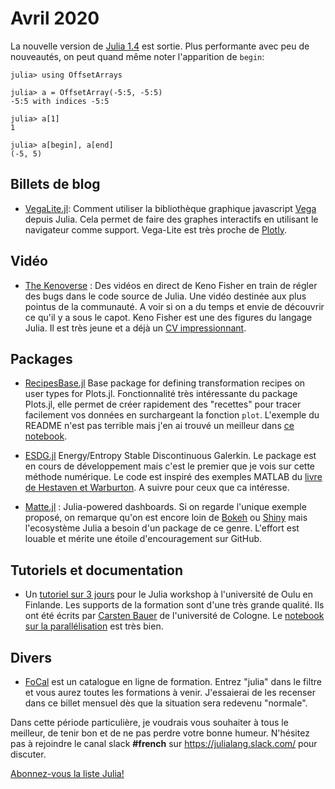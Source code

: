 # Avril 2020

La nouvelle version de [Julia 1.4](https://github.com/JuliaLang/julia/blob/v1.4.0-rc2/NEWS.md) est sortie. Plus performante avec peu de nouveautés, on peut quand même noter l'apparition de `begin`:

```jlcon
julia> using OffsetArrays

julia> a = OffsetArray(-5:5, -5:5)
-5:5 with indices -5:5

julia> a[1]
1

julia> a[begin], a[end]
(-5, 5)
```

## Billets de blog

- [VegaLite.jl](https://www.queryverse.org//2020/03/11/vegalite-v2.0.0/): Comment utiliser la bibliothèque graphique javascript [Vega](https://vega.github.io) depuis Julia.  Cela permet de faire des graphes interactifs en utilisant le navigateur comme support. Vega-Lite est très proche de [Plotly](https://plot.ly/julia/).

## Vidéo

- [The Kenoverse](https://www.twitch.tv/videos/568689044) : Des vidéos en direct de Keno Fisher en train de régler des bugs dans le code source de Julia.  Une vidéo destinée aux plus pointus de la communauté.  A voir si on a du temps et envie de découvrir ce qu'il y a sous le capot. Keno Fisher est une des figures du langage Julia. Il est très jeune et a déjà un [CV impressionnant](https://juliacomputing.com/communication/2018/11/19/30u30.html).

## Packages 

- [RecipesBase.jl](https://github.com/JuliaPlots/RecipesBase.jl) Base package for defining transformation recipes on user types for Plots.jl. Fonctionnalité très intéressante du package Plots.jl, elle permet de créer rapidement des "recettes" pour tracer facilement vos données en surchargeant la fonction `plot`.  L'exemple du README n'est pas terrible mais j'en ai trouvé un meilleur dans [ce notebook](https://github.com/JuliaPlots/ExamplePlots.jl/blob/master/notebooks/usertype_recipes.ipynb).

- [ESDG.jl](https://github.com/jlchan/ESDG.jl) Energy/Entropy Stable Discontinuous Galerkin.  Le package est en cours de développement mais c'est le premier que je vois sur cette méthode numérique. Le code est inspiré des exemples MATLAB du [livre de Hestaven et Warburton](https://link.springer.com/book/10.1007/978-0-387-72067-8).  A suivre pour ceux que ca intéresse.

- [Matte.jl](https://github.com/angusmoore/Matte.jl) : Julia-powered dashboards.  Si on regarde l'unique exemple proposé, on remarque qu'on est encore loin de [Bokeh](https://docs.bokeh.org/en/latest/docs/gallery.html) ou [Shiny](https://shiny.rstudio.com/gallery/) mais l'ecosystème Julia a besoin d'un package de ce genre. L'effort est louable et mérite une étoile d'encouragement sur GitHub.

## Tutoriels et documentation

- Un [tutoriel sur 3 jours](https://github.com/crstnbr/JuliaOulu20) pour le Julia workshop à l'université de Oulu en Finlande. Les supports de la formation sont d'une très grande qualité. Ils ont été écrits par [Carsten Bauer](https://github.com/crstnbr) de l'université de Cologne. Le [notebook sur la parallélisation](https://github.com/crstnbr/JuliaOulu20/blob/master/Day3/1_parallel_computing.ipynb) est très bien.

## Divers

- [FoCal](https://formation-calcul.fr) est un catalogue en ligne de formation. Entrez "julia" dans le filtre et vous aurez toutes les formations à venir. J'essaierai de les recenser dans ce billet mensuel dès que la situation sera redevenu "normale".

Dans cette période particulière, je voudrais vous souhaiter à tous le meilleur, de tenir bon et de ne pas perdre votre bonne humeur.  N'hésitez pas à rejoindre le canal slack **#french** sur <https://julialang.slack.com/> pour discuter.

[Abonnez-vous la liste Julia!](https://listes.services.cnrs.fr/wws/info/julia)
